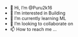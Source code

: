 - 👋 Hi, I’m @Puru2k16
- 👀 I’m interested in Building
- 🌱 I’m currently learning ML
- 💞️ I’m looking to collaborate on 
- 📫 How to reach me ...

<!---
Puru2k16/Puru2k16 is a ✨ special ✨ repository because its `README.md` (this file) appears on your GitHub profile.
You can click the Preview link to take a look at your changes.
--->
